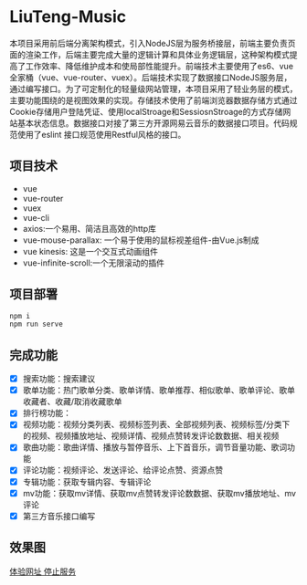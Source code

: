 # LiuTeng-Music

​		本项目采用前后端分离架构模式，引入NodeJS层为服务桥接层，前端主要负责页面的渲染工作，后端主要完成大量的逻辑计算和具体业务逻辑层，这种架构模式提高了工作效率、降低维护成本和使局部性能提升。前端技术主要使用了es6、vue 全家桶（vue、vue-router、vuex）。后端技术实现了数据接口NodeJS服务层，通过编写接口。为了可定制化的轻量级网站管理，本项目采用了轻业务层的模式，主要功能围绕的是视图效果的实现。存储技术使用了前端浏览器数据存储方式通过Cookie存储用户登陆凭证、使用localStroage和SessiosnStroage的方式存储网站基本状态信息。数据接口对接了第三方开源网易云音乐的数据接口项目。代码规范使用了eslint 接口规范使用Restful风格的接口。

## 项目技术

- vue
- vue-router
- vuex
- vue-cli
- axios:一个易用、简洁且高效的http库
- vue-mouse-parallax: 一个易于使用的鼠标视差组件-由Vue.js制成
- vue kinesis: 这是一个交互式动画组件
- vue-infinite-scroll:一个无限滚动的插件

## 项目部署

```bash
npm i 
npm run serve 
```

## 完成功能

- [x] 搜索功能：搜索建议
- [x]  歌单功能：热门歌单分类、歌单详情、歌单推荐、相似歌单、歌单评论、歌单收藏者、收藏/取消收藏歌单
- [x]   排行榜功能：
- [x]  视频功能：视频分类列表、视频标签列表、全部视频列表、视频标签/分类下的视频、视频播放地址、视频详情、视频点赞转发评论数数据、相关视频
- [x]  歌曲功能：歌曲详情、播放与暂停音乐、上下首音乐，调节音量功能、歌词功能
- [x]  评论功能：视频评论、发送评论、给评论点赞、资源点赞
- [x] 专辑功能：获取专辑内容、专辑评论
- [x] mv功能：获取mv详情、获取mv点赞转发评论数数据、获取mv播放地址、mv评论
- [x] 第三方音乐接口编写

## 效果图

[体验网址 停止服务](http://120.78.149.188/)

